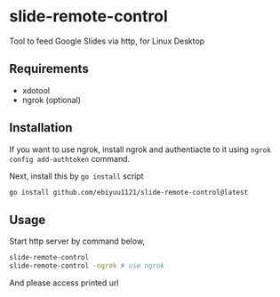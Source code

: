 # slide-remote-control

Tool to feed Google Slides via http, for Linux Desktop

## Requirements

- xdotool
- ngrok (optional)

## Installation

If you want to use ngrok, install ngrok and authentiacte to it using `ngrok config add-authtoken` command.

Next, install this by `go install` script

```sh
go install github.com/ebiyuu1121/slide-remote-control@latest
```

## Usage

Start http server by command below,

```sh
slide-remote-control
slide-remote-control -ngrok # use ngrok
```

And please access printed url

